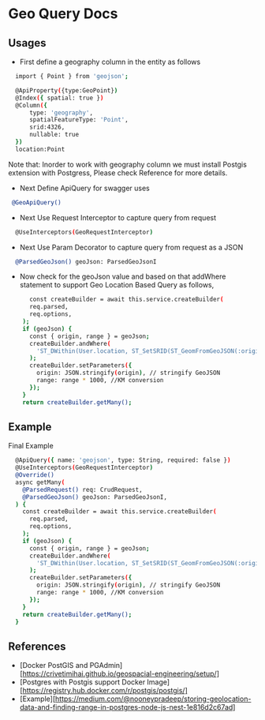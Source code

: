 # Geo Query Docs

## Usages

- First define a geography column in the entity as follows

```sh
  import { Point } from 'geojson';

  @ApiProperty({type:GeoPoint})
  @Index({ spatial: true })
  @Column({
      type: 'geography',
      spatialFeatureType: 'Point',
      srid:4326,
      nullable: true
  })
  location:Point
```

Note that: Inorder to work with geography column we must install Postgis extension with Postgress, Please check Reference for more details.

- Next Define ApiQuery for swagger uses

```sh
 @GeoApiQuery()
```

- Next Use Request Interceptor to capture query from request

```sh
  @UseInterceptors(GeoRequestInterceptor)
```

- Next Use Param Decorator to capture query from request as a JSON

```sh
  @ParsedGeoJson() geoJson: ParsedGeoJsonI
```

- Now check for the geoJson value and based on that addWhere statement to support Geo Location Based Query as follows,

```sh
      const createBuilder = await this.service.createBuilder(
      req.parsed,
      req.options,
    );
    if (geoJson) {
      const { origin, range } = geoJson;
      createBuilder.andWhere(
        'ST_DWithin(User.location, ST_SetSRID(ST_GeomFromGeoJSON(:origin), ST_SRID(User.location)) ,:range)',
      );
      createBuilder.setParameters({
        origin: JSON.stringify(origin), // stringify GeoJSON
        range: range * 1000, //KM conversion
      });
    }
    return createBuilder.getMany();
```

## Example

Final Example

```sh
  @ApiQuery({ name: 'geojson', type: String, required: false })
  @UseInterceptors(GeoRequestInterceptor)
  @Override()
  async getMany(
    @ParsedRequest() req: CrudRequest,
    @ParsedGeoJson() geoJson: ParsedGeoJsonI,
  ) {
    const createBuilder = await this.service.createBuilder(
      req.parsed,
      req.options,
    );
    if (geoJson) {
      const { origin, range } = geoJson;
      createBuilder.andWhere(
        'ST_DWithin(User.location, ST_SetSRID(ST_GeomFromGeoJSON(:origin), ST_SRID(User.location)) ,:range)',
      );
      createBuilder.setParameters({
        origin: JSON.stringify(origin), // stringify GeoJSON
        range: range * 1000, //KM conversion
      });
    }
    return createBuilder.getMany();
  }
```

## References

- [Docker PostGIS and PGAdmin][https://crivetimihai.github.io/geospacial-engineering/setup/]
- [Postgres with Postgis support Docker Image][https://registry.hub.docker.com/r/postgis/postgis/]
- [Example][https://medium.com/@nooneypradeep/storing-geolocation-data-and-finding-range-in-postgres-node-js-nest-1e816d2c67ad]

